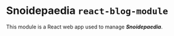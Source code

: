 # Snoidepaedia `react-blog-module`

This module is a React web app used to manage ***Snoidepaedia***.
